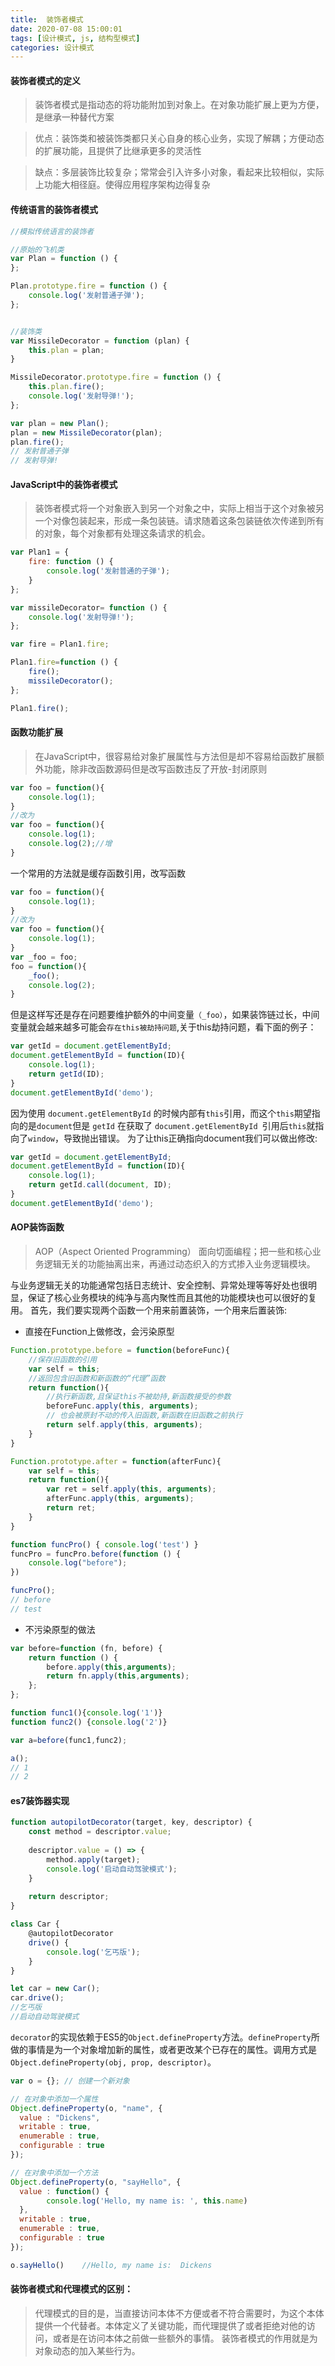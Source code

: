```yaml
---
title:  装饰者模式
date: 2020-07-08 15:00:01
tags: [设计模式, js, 结构型模式]
categories: 设计模式
---
```




#### 装饰者模式的定义
> 装饰者模式是指动态的将功能附加到对象上。在对象功能扩展上更为方便，是继承一种替代方案

> 优点：装饰类和被装饰类都只关心自身的核心业务，实现了解耦；方便动态的扩展功能，且提供了比继承更多的灵活性

> 缺点：多层装饰比较复杂；常常会引入许多小对象，看起来比较相似，实际上功能大相径庭。使得应用程序架构边得复杂

#### 传统语言的装饰者模式
```js
//模拟传统语言的装饰者

//原始的飞机类
var Plan = function () {
};

Plan.prototype.fire = function () {
    console.log('发射普通子弹');
};


//装饰类
var MissileDecorator = function (plan) {
    this.plan = plan;
}

MissileDecorator.prototype.fire = function () {
    this.plan.fire();
    console.log('发射导弹!');
};

var plan = new Plan();
plan = new MissileDecorator(plan);
plan.fire();
// 发射普通子弹
// 发射导弹!
```

#### JavaScript中的装饰者模式

> 装饰者模式将一个对象嵌入到另一个对象之中，实际上相当于这个对象被另一个对像包装起来，形成一条包装链。请求随着这条包装链依次传递到所有的对象，每个对象都有处理这条请求的机会。

```js
var Plan1 = {
    fire: function () {
        console.log('发射普通的子弹');
    }
};

var missileDecorator= function () {
    console.log('发射导弹!');
};

var fire = Plan1.fire;

Plan1.fire=function () {
    fire();
    missileDecorator();
};

Plan1.fire();
```

#### 函数功能扩展
> 在JavaScript中，很容易给对象扩展属性与方法但是却不容易给函数扩展额外功能，除非改函数源码但是改写函数违反了开放-封闭原则

```js
var foo = function(){
    console.log(1);
}
//改为
var foo = function(){
    console.log(1);
    console.log(2);//增
}
```

一个常用的方法就是缓存函数引用，改写函数
```js
var foo = function(){
    console.log(1);
}
//改为
var foo = function(){
    console.log(1);
}
var _foo = foo;
foo = function(){
    _foo();
    console.log(2);
}
```
但是这样写还是存在问题要维护额外的中间变量`（_foo）`，如果装饰链过长，中间变量就会越来越多可能会`存在this被劫持问题`,关于this劫持问题，看下面的例子：
```js
var getId = document.getElementById;
document.getElementById = function(ID){
    console.log(1);
    return getId(ID);
}
document.getElementById('demo');
```

因为使用 `document.getElementById` 的时候内部有`this`引用，而这个`this`期望指向的是`document`但是 `getId` 在获取了 `document.getElementById `引用后`this`就指向了`window`，导致抛出错误。
为了让this正确指向document我们可以做出修改:
```js
var getId = document.getElementById;
document.getElementById = function(ID){
    console.log(1);
    return getId.call(document, ID);
}
document.getElementById('demo');
```

#### AOP装饰函数

> AOP（Aspect Oriented Programming） 面向切面编程；把一些和核心业务逻辑无关的功能抽离出来，再通过动态织入的方式掺入业务逻辑模块。

与业务逻辑无关的功能通常包括日志统计、安全控制、异常处理等等好处也很明显，保证了核心业务模块的纯净与高内聚性而且其他的功能模块也可以很好的复用。
首先，我们要实现两个函数一个用来前置装饰，一个用来后置装饰:
+ 直接在Function上做修改，会污染原型
```js
Function.prototype.before = function(beforeFunc){
    //保存旧函数的引用
    var self = this;                     
    //返回包含旧函数和新函数的“代理”函数
    return function(){   
        //执行新函数,且保证this不被劫持,新函数接受的参数                   
        beforeFunc.apply(this, arguments); 
        // 也会被原封不动的传入旧函数,新函数在旧函数之前执行
        return self.apply(this, arguments);  
    }
}

Function.prototype.after = function(afterFunc){
    var self = this;
    return function(){
        var ret = self.apply(this, arguments);
        afterFunc.apply(this, arguments);
        return ret;
    }
}

function funcPro() { console.log('test') }
funcPro = funcPro.before(function () {
    console.log("before");
})

funcPro();
// before
// test
```

+ 不污染原型的做法
```js
var before=function (fn, before) {
    return function () {
        before.apply(this,arguments);
        return fn.apply(this,arguments);
    };
};

function func1(){console.log('1')}
function func2() {console.log('2')}

var a=before(func1,func2);

a(); 
// 1
// 2
```

#### es7装饰器实现
```js
function autopilotDecorator(target, key, descriptor) {
    const method = descriptor.value;
    
    descriptor.value = () => {
        method.apply(target);
        console.log('启动自动驾驶模式');
    }
    
    return descriptor;
}

class Car {
    @autopilotDecorator
    drive() {
        console.log('乞丐版');
    }
}

let car = new Car();
car.drive();    
//乞丐版
//启动自动驾驶模式
```
`decorator`的实现依赖于ES5的`Object.defineProperty`方法。`defineProperty`所做的事情是为一个对象增加新的属性，或者更改某个已存在的属性。调用方式是`Object.defineProperty(obj, prop, descriptor)`。

```js
var o = {}; // 创建一个新对象

// 在对象中添加一个属性
Object.defineProperty(o, "name", {
  value : "Dickens",
  writable : true,
  enumerable : true,
  configurable : true
});

// 在对象中添加一个方法
Object.defineProperty(o, "sayHello", {
  value : function() {
        console.log('Hello, my name is: ', this.name)
  },
  writable : true,
  enumerable : true,
  configurable : true
});

o.sayHello()    //Hello, my name is:  Dickens
```

#### 装饰者模式和代理模式的区别：

> 代理模式的目的是，当直接访问本体不方便或者不符合需要时，为这个本体提供一个代替者。本体定义了关键功能，而代理提供了或者拒绝对他的访问，或者是在访问本体之前做一些额外的事情。
装饰者模式的作用就是为对象动态的加入某些行为。



